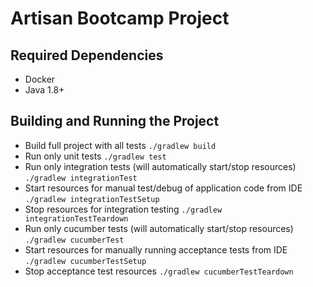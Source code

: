 # Artisan Bootcamp Project

## Required Dependencies
* Docker
* Java 1.8+

## Building and Running the Project
* Build full project with all tests `./gradlew build`
* Run only unit tests `./gradlew test`
* Run only integration tests (will automatically start/stop resources) `./gradlew integrationTest`
* Start resources for manual test/debug of application code from IDE `./gradlew integrationTestSetup`
* Stop resources for integration testing  `./gradlew integrationTestTeardown`
* Run only cucumber tests (will automatically start/stop resources) `./gradlew cucumberTest`
* Start resources for manually running acceptance tests from IDE `./gradlew cucumberTestSetup`
* Stop acceptance test resources `./gradlew cucumberTestTeardown`
